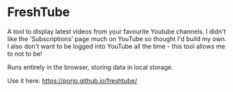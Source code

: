 # FreshTube

A tool to display latest videos from your favourite Youtube channels. I didn't like the 'Subscriptions' page much on YouTube so thought I'd build my own. I also don't want to be logged into YouTube all the time - this tool allows me to not to be!

Runs entirely in the browser, storing data in local storage.

Use it here: https://porjo.github.io/freshtube/
